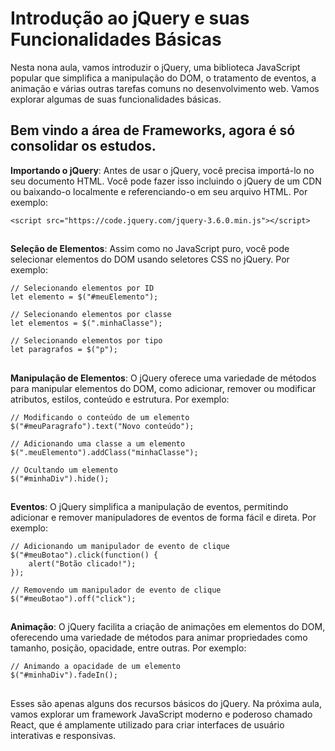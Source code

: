 ## <h1>Introdução ao jQuery e suas Funcionalidades Básicas</h1>

Nesta nona aula, vamos introduzir o jQuery, uma biblioteca JavaScript popular que simplifica a manipulação do DOM, o tratamento de eventos, a animação e várias outras tarefas comuns no desenvolvimento web. Vamos explorar algumas de suas funcionalidades básicas.

## Bem vindo a área de Frameworks, agora é só consolidar os estudos.


**Importando o jQuery**: Antes de usar o jQuery, você precisa importá-lo no seu documento HTML. Você pode fazer isso incluindo o jQuery de um CDN ou baixando-o localmente e referenciando-o em seu arquivo HTML. Por exemplo:
```
<script src="https://code.jquery.com/jquery-3.6.0.min.js"></script>

```


##  



**Seleção de Elementos**: Assim como no JavaScript puro, você pode selecionar elementos do DOM usando seletores CSS no jQuery. Por exemplo:
```
// Selecionando elementos por ID
let elemento = $("#meuElemento");

// Selecionando elementos por classe
let elementos = $(".minhaClasse");

// Selecionando elementos por tipo
let paragrafos = $("p");

```

##  


**Manipulação de Elementos**: O jQuery oferece uma variedade de métodos para manipular elementos do DOM, como adicionar, remover ou modificar atributos, estilos, conteúdo e estrutura. Por exemplo:
```
// Modificando o conteúdo de um elemento
$("#meuParagrafo").text("Novo conteúdo");

// Adicionando uma classe a um elemento
$(".meuElemento").addClass("minhaClasse");

// Ocultando um elemento
$("#minhaDiv").hide();

```


##  


**Eventos**: O jQuery simplifica a manipulação de eventos, permitindo adicionar e remover manipuladores de eventos de forma fácil e direta. Por exemplo:
```
// Adicionando um manipulador de evento de clique
$("#meuBotao").click(function() {
    alert("Botão clicado!");
});

// Removendo um manipulador de evento de clique
$("#meuBotao").off("click");

```


##  


**Animação**: O jQuery facilita a criação de animações em elementos do DOM, oferecendo uma variedade de métodos para animar propriedades como tamanho, posição, opacidade, entre outras. Por exemplo:
```
// Animando a opacidade de um elemento
$("#minhaDiv").fadeIn();

```

##  


Esses são apenas alguns dos recursos básicos do jQuery. Na próxima aula, vamos explorar um framework JavaScript moderno e poderoso chamado React, que é amplamente utilizado para criar interfaces de usuário interativas e responsivas. 

